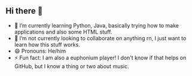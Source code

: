## Hi there 👋


- 🌱 I’m currently learning Python, Java, basically trying how to make applications and also some HTML stuff.
- 👯 I’m not currently looking to collaborate on anything rn, I just want to learn how this stuff works.
- 😄 Pronouns: He/him
- ⚡ Fun fact: I am also a euphonium player! I don't know if that helps on GitHub, but I know a thing or two about music.
